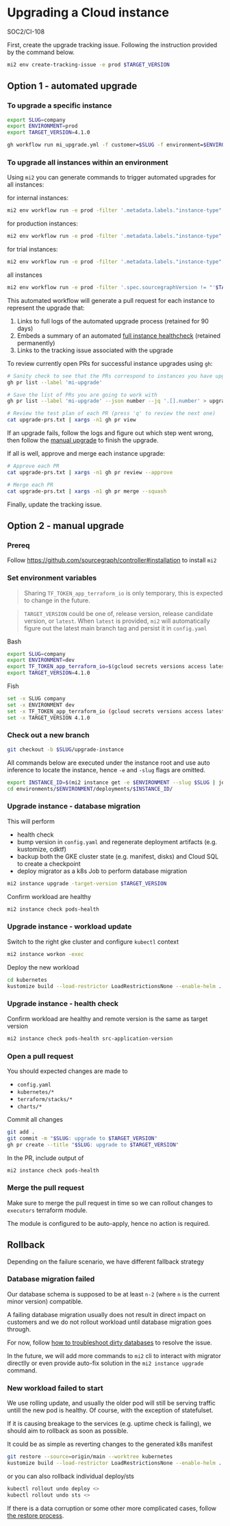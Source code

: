 # Upgrading a Cloud instance

<span class="badge badge-note">SOC2/CI-108</span>

First, create the upgrade tracking issue. Following the instruction provided by the command below.

```sh
mi2 env create-tracking-issue -e prod $TARGET_VERSION
```

## Option 1 - automated upgrade

### To upgrade a specific instance

```sh
export SLUG=company
export ENVIRONMENT=prod
export TARGET_VERSION=4.1.0
```

```sh
gh workflow run mi_upgrade.yml -f customer=$SLUG -f environment=$ENVIRONMENT -f target_src_version=$TARGET_VERSION
```

### To upgrade all instances within an environment

Using `mi2` you can generate commands to trigger automated upgrades for all instances:

for internal instances:

```sh
mi2 env workflow run -e prod -filter '.metadata.labels."instance-type" == "internal" and .spec.sourcegraphVersion != "'$TARGET_VERSION'"' -format text upgrade-instance
```

for production instances:

```sh
mi2 env workflow run -e prod -filter '.metadata.labels."instance-type" == "production" and .spec.sourcegraphVersion != "'$TARGET_VERSION'"' -format text upgrade-instance
```

for trial instances:

```sh
mi2 env workflow run -e prod -filter '.metadata.labels."instance-type" == "trial" and .spec.sourcegraphVersion != "'$TARGET_VERSION'"' -format text upgrade-instance
```

all instances

```sh
mi2 env workflow run -e prod -filter '.spec.sourcegraphVersion != "'$TARGET_VERSION'"' -format text upgrade-instance
```

This automated workflow will generate a pull request for each instance to represent the upgrade that:

1. Links to full logs of the automated upgrade process (retained for 90 days)
2. Embeds a summary of an automated [full instance healthcheck](#upgrade-instance---health-check) (retained permanently)
3. Links to the tracking issue associated with the upgrade

To review currently open PRs for successful instance upgrades using `gh`:

```sh
# Sanity check to see that the PRs correspond to instances you have upgraded
gh pr list --label 'mi-upgrade'

# Save the list of PRs you are going to work with
gh pr list --label 'mi-upgrade' --json number --jq '.[].number' > upgrade-prs.txt

# Review the test plan of each PR (press 'q' to review the next one)
cat upgrade-prs.txt | xargs -n1 gh pr view
```

If an upgrade fails, follow the logs and figure out which step went wrong, then follow the [manual upgrade](#option-2---maual-upgrade) to finish the upgrade.

If all is well, approve and merge each instance upgrade:

```sh
# Approve each PR
cat upgrade-prs.txt | xargs -n1 gh pr review --approve

# Merge each PR
cat upgrade-prs.txt | xargs -n1 gh pr merge --squash
```

Finally, update the tracking issue.

## Option 2 - manual upgrade

### Prereq

Follow https://github.com/sourcegraph/controller#installation to install `mi2`

### Set environment variables

> Sharing `TF_TOKEN_app_terraform_io` is only temporary, this is expected to change in the future.

> `TARGET_VERSION` could be one of, release version, release candidate version, or `latest`.
> When `latest` is provided, `mi2` will automatically figure out the latest main branch tag and persist it in `config.yaml`

Bash

```sh
export SLUG=company
export ENVIRONMENT=dev
export TF_TOKEN_app_terraform_io=$(gcloud secrets versions access latest --project=sourcegraph-secrets --secret=TFC_TEAM_TOKEN)
export TARGET_VERSION=4.1.0
```

Fish

```sh
set -x SLUG company
set -x ENVIRONMENT dev
set -x TF_TOKEN_app_terraform_io (gcloud secrets versions access latest --project=sourcegraph-secrets --secret=TFC_TEAM_TOKEN)
set -x TARGET_VERSION 4.1.0
```

### Check out a new branch

```sh
git checkout -b $SLUG/upgrade-instance
```

All commands below are executed under the instance root and use auto inference to locate the instance, hence `-e` and `-slug` flags are omitted.

```sh
export INSTANCE_ID=$(mi2 instance get -e $ENVIRONMENT --slug $SLUG | jq -r '.metadata.name')
cd environments/$ENVIRONMENT/deployments/$INSTANCE_ID/
```

### Upgrade instance - database migration

This will perform

- health check
- bump version in `config.yaml` and regenerate deployment artifacts (e.g. kustomize, cdktf)
- backup both the GKE cluster state (e.g. manifest, disks) and Cloud SQL to create a checkpoint
- deploy migrator as a k8s Job to perform database migration

```sh
mi2 instance upgrade -target-version $TARGET_VERSION
```

Confirm workload are healthy

```sh
mi2 instance check pods-health
```

### Upgrade instance - workload update

Switch to the right gke cluster and configure `kubectl` context

```sh
mi2 instance workon -exec
```

Deploy the new workload

```sh
cd kubernetes
kustomize build --load-restrictor LoadRestrictionsNone --enable-helm . | kubectl apply -f -
```

### Upgrade instance - health check

Confirm workload are healthy and remote version is the same as target version

```sh
mi2 instance check pods-health src-application-version
```

### Open a pull request

You should expected changes are made to

- `config.yaml`
- `kubernetes/*`
- `terraform/stacks/*`
- `charts/*`

Commit all changes

```sh
git add .
git commit -m "$SLUG: upgrade to $TARGET_VERSION"
gh pr create --title "$SLUG: upgrade to $TARGET_VERSION"
```

In the PR, include output of

```sh
mi2 instance check pods-health
```

### Merge the pull request

Make sure to merge the pull request in time so we can rollout changes to `executors` terraform module.

The module is configured to be auto-apply, hence no action is required.

## Rollback

Depending on the failure scenario, we have different fallback strategy

### Database migration failed

Our database schema is supposed to be at least `n-2` (where `n` is the current minor version) compatible.

A failing database migration usually does not result in direct impact on customers and we do not rollout workload
until database migration goes through.

For now, follow [how to troubleshoot dirty databases](https://docs.sourcegraph.com/admin/how-to/dirty_database) to resolve the issue.

In the future, we will add more commands to `mi2` cli to interact with migrator directlly or even provide auto-fix solution in the `mi2 instance upgrade` command.

### New workload failed to start

We use rolling update, and usually the older pod will still be serving traffic untill the new pod is healthy.
Of course, with the exception of statefulset.

If it is causing breakage to the services (e.g. uptime check is failing), we should aim to rollback as soon as possible.

It could be as simple as reverting changes to the generated k8s manifest

```sh
git restore --source=origin/main --worktree kubernetes
kustomize build --load-restrictor LoadRestrictionsNone --enable-helm . | kubectl apply -f -
```

or you can also rollback individual deploy/sts

```sh
kubectl rollout undo deploy <>
kubectl rollout undo sts <>
```

If there is a data corruption or some other more complicated cases, follow [the restore process](./restore_process.md).

